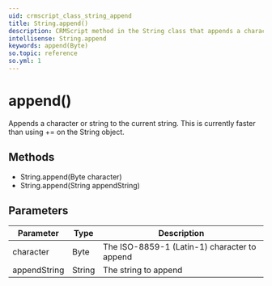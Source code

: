 ```yaml
---
uid: crmscript_class_string_append
title: String.append()
description: CRMScript method in the String class that appends a character or string to the current string
intellisense: String.append
keywords: append(Byte)
so.topic: reference
so.yml: 1
---
```


# append()

Appends a character or string to the current string. This is currently faster than using += on the String object.

## Methods

* String.append(Byte character)
* String.append(String appendString)

## Parameters

| Parameter | Type | Description |
|---|---|---|
| character | Byte | The ISO-8859-1 (Latin-1) character to append |
| appendString | String | The string to append |
